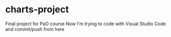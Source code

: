 # charts-project
Final project for PaO course
Now I'm trying to code with Visual Studio Code and commit/push from here